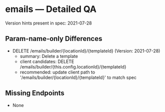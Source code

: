 # emails — Detailed QA

Version hints present in spec: 2021-07-28

## Param-name-only Differences
- DELETE /emails/builder/{locationId}/{templateId} (Version: 2021-07-28)
  - summary: Delete a template
  - client candidates: DELETE /emails/builder/{this.config.locationId}/{templateId}
  - recommended: update client path to '/emails/builder/{locationId}/{templateId}' to match spec

## Missing Endpoints
- None
